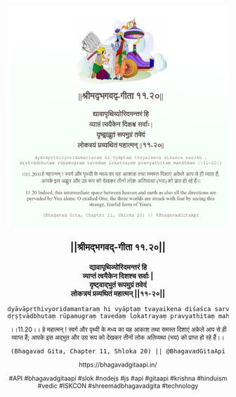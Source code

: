 <img src="../../asset/BG_11_20.png"/>
<center><h2>||श्रीमद्‍भगवद्‍-गीता ११.२०||</h2>
<h3>द्यावापृथिव्योरिदमन्तरं हि<br/>व्याप्तं त्वयैकेन दिशश्च सर्वाः |<br/>दृष्ट्वाद्भुतं रूपमुग्रं तवेदं<br/>लोकत्रयं प्रव्यथितं महात्मन् ||११-२०||</h3>
<pre>dyāvāpṛthivyoridamantaraṃ hi vyāptaṃ tvayaikena diśaśca sarvāḥ .<br/>dṛṣṭvādbhutaṃ rūpamugraṃ tavedaṃ lokatrayaṃ pravyathitaṃ mahātman ||11-20||</pre>
<p>।।11.20।। हे महात्मन् ! स्वर्ग और पृथ्वी के मध्य का यह आकाश तथा समस्त दिशाएं अकेले आप से ही व्याप्त हैं; आपके इस अद्भुत और उग्र रूप को देखकर तीनों लोक अतिव्यथा (भय) को प्राप्त हो रहे हैं।।</p>
<pre>(Bhagavad Gita, Chapter 11, Shloka 20) || @BhagavadGitaApi</pre><p>https://bhagavadgitaapi.in/</p><p>#API #bhagavadgitaapi #slok #nodejs #js #api #gitaapi #krishna #hinduism #vedic #ISKCON #shreemadbhagavadgita #technology</p></center>